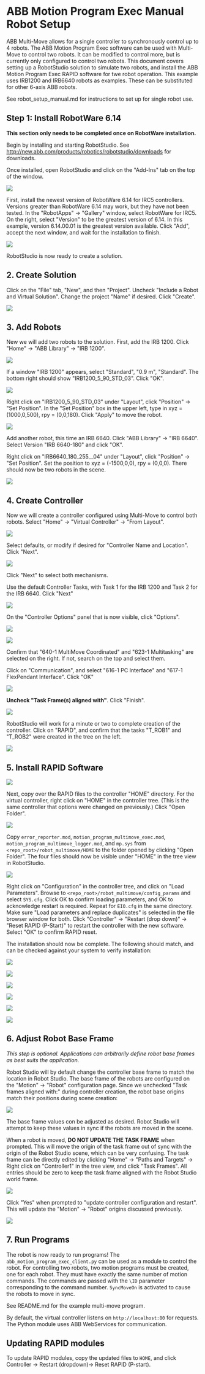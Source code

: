 # ABB Motion Program Exec Manual Robot Setup

ABB Multi-Move allows for a single controller to synchronously control up to 4 robots. The ABB
Motion Program Exec software can be used with Multi-Move to control two robots. It can
be modified to control more, but is currently only configured to control two robots. This document
covers setting up a RobotStudio solution to simulate two robots, and install the ABB Motion
Program Exec RAPID software for twe robot operation. This example uses IRB1200 and IRB6640 robots
as examples. These can be substituted for other 6-axis ABB robots.

See robot_setup_manual.md for instructions to set up for single robot use.

## Step 1: Install RobotWare 6.14

**This section only needs to be completed once on RobotWare installation.**

Begin by installing and starting RobotStudio. See 
http://new.abb.com/products/robotics/robotstudio/downloads for downloads.

Once installed, open RobotStudio and click on the "Add-Ins" tab on the top of the window.

![](figures/robotstudio_addin_tab.png)

First, install the newest version of RobotWare 6.14 for IRC5 controllers. Versions greater 
than RobotWare 6.14 may work, but they have not been tested. In the "RobotApps" -> "Gallery" window,
select RobotWare for IRC5. On the right, select "Version" to be the greatest version of 6.14.
In this example, version 6.14.00.01 is the greatest version available. Click "Add", accept the next
window, and wait for the installation to finish.

![](figures/robotstudio_addin_robotware_irc5.png)

RobotStudio is now ready to create a solution.

## 2. Create Solution

Click on the "File" tab, "New", and then "Project". Uncheck "Include a Robot and Virtual Solution". 
Change the project "Name" if desired. Click "Create".

![](figures/multimove/robotstudio_multimove_new_solution.png)

## 3. Add Robots

New we will add two robots to the solution. First, add the IRB 1200. Click "Home" -> "ABB Library"
-> "IRB 1200".

![](figures/multimove/robotstudio_multimove_add_irb1200.png)

If a window "IRB 1200" appears, select "Standard", "0.9 m", "Standard". The bottom right should show 
"IRB1200_5_90_STD_03". Click "OK".

![](figures/robotstudio_irb1200_select.png)

Right click on "IRB1200_5_90_STD_03" under "Layout", click "Position" -> "Set Position". In the
"Set Position" box in the upper left, type in xyz = (1000,0,500), rpy = (0,0,180). Click "Apply"
to move the robot.

![](figures/multimove/robotstudio_multimove_move_irb1200.png)

Add another robot, this time an IRB 6640. Click "ABB Library" -> "IRB 6640". Select Version 
"IRB 6640-180" and click "OK".

Right click on "IRB6640_180_255__04" under "Layout", click "Position" -> "Set Position". Set the
position to xyz = (-1500,0,0), rpy = (0,0,0). There should now be two robots in the scene.

![](figures/multimove/robotstudio_multimove_two_robots.png)

## 4. Create Controller

Now we will create a controller configured using Multi-Move to control both robots. Select "Home" 
-> "Virtual Controller" -> "From Layout".

![](figures/multimove/robotstudio_multimove_new_controller.png)

Select defaults, or modify if desired for "Controller Name and Location". Click "Next".

![](figures/multimove/robotstudio_multimove_controller_name_location.png)

Click "Next" to select both mechanisms.

Use the default Controller Tasks, with Task 1 for the IRB 1200 and Task 2 for the IRB 6640. 
Click "Next"

![](figures/multimove/robotstudio_multimove_controller_tasks.png)

On the "Controller Options" panel that is now visible, click "Options".

![](figures/multimove/robotstudio_multimove_controller_options1.png)

![](figures/multimove/robotstudio_multimove_controller_options2.png)

Confirm that "640-1 MultiMove Coordinated" and "623-1 Multitasking" are selected on the right.
If not, search on the top and select them.

Click on "Communication", and select "616-1 PC Interface" and "617-1 FlexPendant Interface".
Click "OK"

![](figures/multimove/robotstudio_multimove_controller_options3.png)

**Uncheck "Task Frame(s) aligned with"**. Click "Finish".

![](figures/multimove/robotstudio_multimove_controller_options_finish.png)

RobotStudio will work for a minute or two to complete creation of the controller. Click on
"RAPID", and confirm that the tasks "T_ROB1" and "T_ROB2" were created in the tree on the left.

![](figures/multimove/robotstudio_multimove_controller_tasks3.png)

## 5. Install RAPID Software

![](figures/multimove/robotstudio_multimove_pstart.png)

Next, copy over the RAPID files to the controller "HOME" directory. For the virtual controller,
right click on "HOME" in the controller tree. (This is the same controller that options were
changed on previously.) Click "Open Folder".

![](figures/multimove/robotstudio_multimove_open_home.png)

Copy `error_reporter.mod`, `motion_program_multimove_exec.mod`,
`motion_program_multimove_logger.mod`, and
`mp.sys` from `<repo_root>/robot_multimove/HOME` to the folder opened by clicking "Open Folder".
The four files should now be visible under "HOME" in the tree view in RobotStudio.

![](figures/multimove/robotstudio_multimove_rapid_copied.png)

Right click on "Configuration" in the controller tree, and click on "Load Parameters". Browse to 
`<repo_root>/robot_multimove/config_params` and select `SYS.cfg`. Click OK to confirm loading 
parameters,
and OK to acknowledge restart is required. Repeat for `EIO.cfg` in the same directory. Make sure
"Load parameters and replace duplicates" is selected in the file browser window for both. Click
"Controller" -> "Restart (drop down)" -> "Reset RAPID (P-Start)" to restart the controller with 
the new software. Select "OK" to confirm RAPID reset.

The installation should now be complete. The following should match, and can be checked against 
your system to verify installation:

![](figures/multimove/robotstudio_multimove_installed1.png)

![](figures/multimove/robotstudio_multimove_installed2.png)

![](figures/robotstudio_addin_installed4.png)

![](figures/robotstudio_addin_installed7.png)

![](figures/robotstudio_addin_installed6.png)

![](figures/robotstudio_addin_installed5.png)

## 6. Adjust Robot Base Frame

*This step is optional. Applications can arbitrarily define robot base frames as best suits the
application.*

Robot Studio will by default change the controller base frame to match the location in Robot Studio.
The base frame of the robots are configured on the "Motion" -> "Robot" configuration page. Since we unchecked
"Task frames aligned with:" during controller creation, the robot base origins match their positions during
scene creation:

![](figures/multimove/robotstudio_multimove_base_frame1.png)

The base frame values con be adjusted as desired. Robot Studio will attempt to keep these values in sync if
the robots are moved in the scene.

When a robot is moved, **DO NOT UPDATE THE TASK FRAME** when prompted. This will move the origin of the task frame out 
of sync with the origin of the Robot Studio scene, which can be very confusing. The task frame can be directly edited
by clicking "Home" -> "Paths and Targets" -> Right click on "Controller1" in the tree view, and click "Task Frames".
All entries should be zero to keep the task frame aligned with the Robot Studio world frame.

![](figures/multimove/robotstudio_multimove_base_frame5.png)

Click "Yes" when prompted to "update controller configuration and restart". This will update the "Motion" -> "Robot"
origins discussed previously.

![](figures/multimove/robotstudio_multimove_base_frame6.png)


## 7. Run Programs

The robot is now ready to run programs! The `abb_motion_program_exec_client.py` can be used as a
module to control the robot. For controlling two robots, two motion programs must be created,
one for each robot. They must have exactly the same number of motion commands. The commands
are passed with the `\ID` parameter corresponding to the command number. `SyncMoveOn` is activated
to cause the robots to move in sync.

See README.md for the example multi-move program.

By default, the virtual controller listens on `http://localhost:80` for requests. The Python
module uses ABB WebServices for communication.

## Updating RAPID modules

To update RAPID modules, copy the updated files to `HOME`, and click Controller -> 
Restart (dropdown)-> Reset RAPID (P-start).